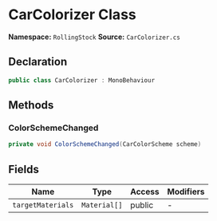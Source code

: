 # CarColorizer Class

**Namespace:** `RollingStock`
**Source:** `CarColorizer.cs`

## Declaration

```csharp
public class CarColorizer : MonoBehaviour
```

## Methods

### ColorSchemeChanged

```csharp
private void ColorSchemeChanged(CarColorScheme scheme)
```

## Fields

| Name | Type | Access | Modifiers |
|------|------|--------|-----------|
| `targetMaterials` | `Material[]` | public | - |

